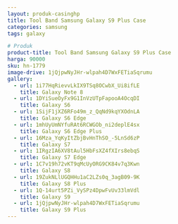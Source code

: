 ```yaml
---
layout: produk-casinghp
title: Tool Band Samsung Galaxy S9 Plus Case
categories: samsung
tags: galaxy

# Produk
product-title: Tool Band Samsung Galaxy S9 Plus Case
harga: 90000
sku: hn-1779
image-drive: 1jQjpwNyJHr-wlpah4D7WxFETiaSqrumu
gallery:
  - url: 1i77HqRievvLkIX9TSq8OCwbX_Ui8ifLE
    title: Galaxy Note 8
  - url: 1DYiSueOyFx9G1InVzUTpFapooA4OcqDI
    title: Galaxy S6
  - url: 1SijF1jXZ6RFo49m_z_QqNd9kqYXOdnLA
    title: Galaxy S6 Edge
  - url: 1mhUyUmNYfuRAt6RCWGOb_ni2deplE4sx
    title: Galaxy S6 Edge Plus
  - url: 16Mza_YqKyItZbjBvHnThSO_-5LnSd6zP
    title: Galaxy S7
  - url: 1IRgzIA6XV8tAul5HbFsXZ4fXIrs8ebqS
    title: Galaxy S7 Edge
  - url: 1C7v19h72vKT9qMcUyORG9CK84v7q3Kwn
    title: Galaxy S8
  - url: 19ZukNLlUGQHHu1aC2LZs0q_3agB09-9K
    title: Galaxy S8 Plus
  - url: 1Q-14urt5PZi_VySPz4DpwFvUv33lmVdl
    title: Galaxy S9
  - url: 1jQjpwNyJHr-wlpah4D7WxFETiaSqrumu
    title: Galaxy S9 Plus
---
```

